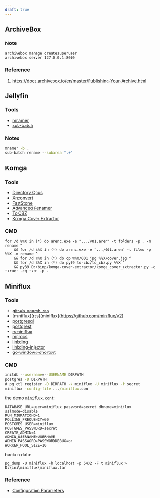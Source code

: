 ```yaml
---
draft: true
---
```


## ArchiveBox
### Note

```
archivebox manage createsuperuser
archivebox server 127.0.0.1:8010
```

### Reference

1. https://docs.archivebox.io/en/master/Publishing-Your-Archive.html

## Jellyfin
### Tools

- [mnamer](https://github.com/jkwill87/mnamer)
- [sub-batch](https://github.com/kl/sub-batch)

### Notes

```cmd
mnamer -b .
sub-batch rename --subarea ".+"
```

## Komga
### Tools

- [Directory Opus](https://www.gpsoft.com.au/)
- [Xnconvert](https://www.xnview.com/en/xnconvert/)
- [FastStone](https://www.faststone.org/FSViewerDetail.htm)
- [Advanced Renamer](https://www.advancedrenamer.com)
- [To CBZ](https://github.com/italomaia/to-cbz)
- [Komga Cover Extractor](https://github.com/zachstultz/komga-cover-extractor)

### CMD

```
for /d %%X in (*) do arenc.exe -e ".../v01.aren" -t folders -p . -m rename ^
	&& for /d %%X in (*) do arenc.exe -e ".../001.aren" -t files -p %%X -m rename ^
	&& for /d %%X in (*) do cp %%X/001.jpg %%X/cover.jpg ^
	&& for /d %%X in (*) do py39 to-cbz/to_cbz.py %%X ^
	&& py39 D:/binp/komga-cover-extractor/komga_cover_extractor.py -c "True" -cq "70" -p .
```

## Miniflux
### Tools

- [github-search-rss](https://github.com/azu/github-search-rss)
- [miniflux](rss](miniflux](https://github.com/miniflux/v2)
- [postgresql](https://www.postgresql.org)
- [postgrest](https://postgrest.org/en/stable)
- [reminiflux](https://github.com/reminiflux/reminiflux)
- [mprocs](https://github.com/pvolok/mprocs)
- [linkding](https://github.com/sissbruecker/linkding)
- [linkding-injector](https://github.com/Fivefold/linkding-injector)
- [go-windows-shortcut](https://github.com/nyaosorg/go-windows-shortcut)


### CMD

```cmd
initdb --username=--USERNAME DIRPATH
postgres -D DIRPATH
# pg_ctl register -D DIRPATH -N miniflux -U miniflux -P secret
miniflux -config-file .../miniflux.conf
```

the demo `miniflux.conf`:

```
DATABASE_URL=user=miniflux password=secret dbname=miniflux sslmode=disable
RUN_MIGRATIONS=1
POLLING_FREQUENCY=60
POSTGRES_USER=miniflux
POSTGRES_PASSWORD=secret
CREATE_ADMIN=1
ADMIN_USERNAME=USERNAME
ADMIN_PASSWORD=PASSWORDDEBUG=on
WORKER_POOL_SIZE=10
```

backup data:

```
pg_dump -U miniflux -h localhost -p 5432 -F t miniflux > D:\ini\miniflux\miniflux.tar
```

### Reference

- [Configuration Parameters](https://miniflux.app/docs/configuration.html)